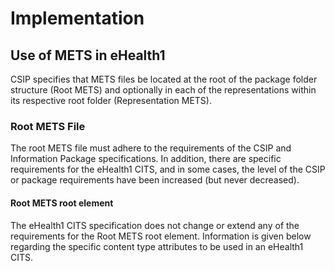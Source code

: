 # Implementation

## Use of METS in eHealth1

CSIP specifies that METS files be located at the root of the package folder structure (Root METS) and optionally in each of the representations within its respective root folder (Representation METS).

<a name="Section 4.1.1"><a/>

### Root METS File

The root METS file must adhere to the requirements of the CSIP and Information Package specifications. In addition, there are specific requirements for the eHealth1 CITS, and in some cases, the level of the CSIP or package requirements have been increased (but never decreased).

#### Root METS root element

The eHealth1 CITS specification does not change or extend any of the requirements for the Root METS root element. Information is given below regarding the specific content type attributes to be used in an eHealth1 CITS.
